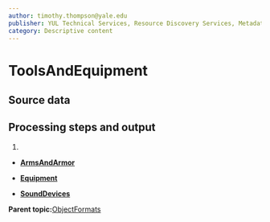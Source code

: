```yaml
---
author: timothy.thompson@yale.edu
publisher: YUL Technical Services, Resource Discovery Services, Metadata Services Unit
category: Descriptive content
---
```


# ToolsAndEquipment

## Source data

## Processing steps and output

1.  
-   **[ArmsAndArmor](../../concepts/supertypes/armsandarmor.md)**  

-   **[Equipment](../../concepts/supertypes/equipment.md)**  

-   **[SoundDevices](../../concepts/supertypes/sounddevices.md)**  


**Parent topic:**[ObjectFormats](../../concepts/supertypes/objectformats.md)

